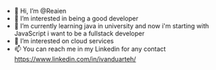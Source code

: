 - 👋 Hi, I’m @Reaien
- 👀 I’m interested in being a good developer
- 🌱 I’m currently learning java in university and now i'm starting with JavaScript i want to be a fullstack developer
- 💞️ I’m interested on cloud services
- 📫 You can reach me in my Linkedin for any contact https://www.linkedin.com/in/ivanduarteh/ 

<!---
Reaien/Reaien is a ✨ special ✨ repository because its `README.md` (this file) appears on your GitHub profile.
You can click the Preview link to take a look at your changes.
--->
